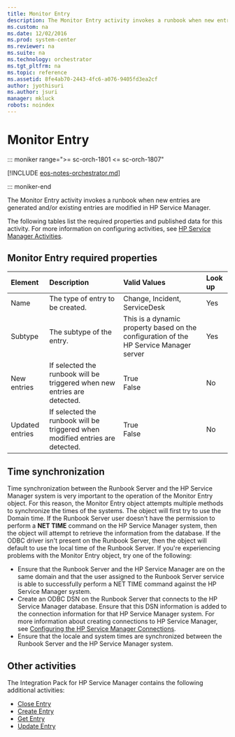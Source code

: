 ```yaml
---
title: Monitor Entry
description: The Monitor Entry activity invokes a runbook when new entries are generated and/or existing entries are modified in HP Service Manager.
ms.custom: na
ms.date: 12/02/2016
ms.prod: system-center
ms.reviewer: na
ms.suite: na
ms.technology: orchestrator
ms.tgt_pltfrm: na
ms.topic: reference
ms.assetid: 8fe4ab70-2443-4fc6-a076-9405fd3ea2cf
author: jyothisuri
ms.author: jsuri
manager: mkluck
robots: noindex
---
```

# Monitor Entry

::: moniker range=">= sc-orch-1801 <= sc-orch-1807"

[!INCLUDE [eos-notes-orchestrator.md](../includes/eos-notes-orchestrator.md)]

::: moniker-end

The Monitor Entry activity invokes a runbook when new entries are generated and/or existing entries are modified in HP Service Manager.

The following tables list the required properties and published data for this activity. For more information on configuring activities, see [HP Service Manager Activities](service-manager-activities.md).

## Monitor Entry required properties

| Element   | Description   | Valid Values   | Look up |
|:---|:---|:---|:---|
| Name   | The type of entry to be created.   | Change, Incident, ServiceDesk   | Yes   |
| Subtype   | The subtype of the entry.  | This is a dynamic property based on the configuration of the HP Service Manager server | Yes   |
| New entries   | If selected the runbook will be triggered when new entries are detected.   | True<br>False   | No   |
| Updated entries | If selected the runbook will be triggered when modified entries are detected. | True<br>False   | No   |

## Time synchronization

Time synchronization between the Runbook Server and the HP Service Manager system is very important to the operation of the Monitor Entry object. For this reason, the Monitor Entry object attempts multiple methods to synchronize the times of the systems. The object will first try to use the Domain time. If the Runbook Server user doesn't have the permission to perform a **NET TIME** command on the HP Service Manager system, then the object will attempt to retrieve the information from the database. If the ODBC driver isn't present on the Runbook Server, then the object will default to use the local time of the Runbook Server. If you're experiencing problems with the Monitor Entry object, try one of the following:

-   Ensure that the Runbook Server and the HP Service Manager are on the same domain and that the user assigned to the Runbook Server service is able to successfully perform a NET TIME command against the HP Service Manager system.
-   Create an ODBC DSN on the Runbook Server that connects to the HP Service Manager database. Ensure that this DSN information is added to the connection information for that HP Service Manager system. For more information about creating connections to HP Service Manager, see [Configuring the HP Service Manager Connections](/previous-versions/system-center/packs/hh771464(v=technet.10)#ConfiguringConnections).
-   Ensure that the locale and system times are synchronized between the Runbook Server and the HP Service Manager system.

## Other activities

The Integration Pack for HP Service Manager contains the following additional activities:

- [Close Entry](close-entry.md)
- [Create Entry](create-entry.md)
- [Get Entry](get-entry.md)
- [Update Entry](update-entry.md)